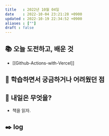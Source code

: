 ```yaml
---
title   : 2022년 10월 04일
date    : 2022-10-04 23:21:28 +0900
updated : 2022-10-19 22:34:52 +0900
aliases : [""]
draft : false
---
```

## 📚 오늘 도전하고, 배운 것
- [[Github-Actions-with-Vercel]]

## 🤔 학습하면서 궁금하거나 어려웠던 점

## 🌅 내일은 무엇을?
- 책을 읽자.

## ✒️ log